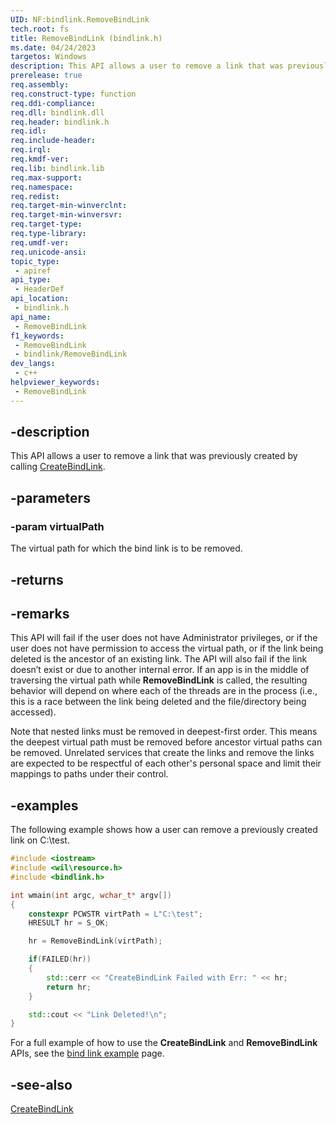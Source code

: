 ```yaml
---
UID: NF:bindlink.RemoveBindLink
tech.root: fs
title: RemoveBindLink (bindlink.h)
ms.date: 04/24/2023
targetos: Windows
description: This API allows a user to remove a link that was previously created by calling CreateBindLink.
prerelease: true
req.assembly: 
req.construct-type: function
req.ddi-compliance: 
req.dll: bindlink.dll
req.header: bindlink.h
req.idl: 
req.include-header: 
req.irql: 
req.kmdf-ver: 
req.lib: bindlink.lib
req.max-support: 
req.namespace: 
req.redist: 
req.target-min-winverclnt: 
req.target-min-winversvr: 
req.target-type: 
req.type-library: 
req.umdf-ver: 
req.unicode-ansi: 
topic_type:
 - apiref
api_type:
 - HeaderDef
api_location:
 - bindlink.h
api_name:
 - RemoveBindLink
f1_keywords:
 - RemoveBindLink
 - bindlink/RemoveBindLink
dev_langs:
 - c++
helpviewer_keywords:
 - RemoveBindLink
---
```


## -description

This API allows a user to remove a link that was previously created by calling [CreateBindLink](nf-bindlink-createbindlink.md).

## -parameters

### -param virtualPath

The virtual path for which the bind link is to be removed.

## -returns

## -remarks

This API will fail if the user does not have Administrator privileges, or if the user does not have permission to access the virtual path, or if the link being deleted is the ancestor of an existing link. The API will also fail if the link doesn’t exist or due to another internal error. If an app is in the middle of traversing the virtual path while **RemoveBindLink** is called, the resulting behavior will depend on where each of the threads are in the process (i.e., this is a race between the link being deleted and the file/directory being accessed).

Note that nested links must be removed in deepest-first order. This means the deepest virtual path must be removed before ancestor virtual paths can be    removed. Unrelated services that create the links and remove the links are expected to be respectful of each other's personal space and limit their mappings to paths under their control.

## -examples

The following example shows how a user can remove a previously created link on C:\\test.

```cpp
#include <iostream>
#include <wil\resource.h>
#include <bindlink.h>

int wmain(int argc, wchar_t* argv[])
{
    constexpr PCWSTR virtPath = L"C:\test";
    HRESULT hr = S_OK;

    hr = RemoveBindLink(virtPath);

    if(FAILED(hr))
    {
        std::cerr << "CreateBindLink Failed with Err: " << hr;
        return hr;
    }

    std::cout << "Link Deleted!\n";
}
```

For a full example of how to use the **CreateBindLink** and **RemoveBindLink** APIs, see the [bind link example](/windows/win32/bindlink/bindlink-example) page.

## -see-also

[CreateBindLink](nf-bindlink-createbindlink.md)
